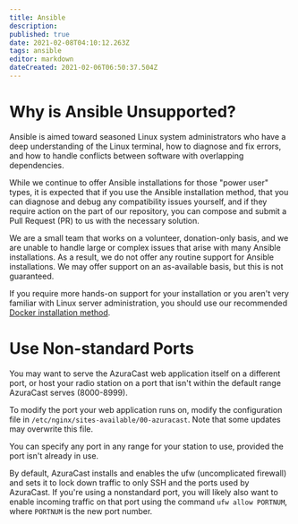 ```yaml
---
title: Ansible
description: 
published: true
date: 2021-02-08T04:10:12.263Z
tags: ansible
editor: markdown
dateCreated: 2021-02-06T06:50:37.504Z
---
```


# Why is Ansible Unsupported?

Ansible is aimed toward seasoned Linux system administrators who have a deep understanding of the Linux terminal, how to diagnose and fix errors, and how to handle conflicts between software with overlapping dependencies.

While we continue to offer Ansible installations for those "power user" types, it is expected that if you use the Ansible installation method, that you can diagnose and debug any compatibility issues yourself, and if they require action on the part of our repository, you can compose and submit a Pull Request (PR) to us with the necessary solution.

We are a small team that works on a volunteer, donation-only basis, and we are unable to handle large or complex issues that arise with many Ansible installations. As a result, we do not offer any routine support for Ansible installations. We may offer support on an as-available basis, but this is not guaranteed.

If you require more hands-on support for your installation or you aren't very familiar with Linux server administration, you should use our recommended [Docker installation method](/en/getting-started/installation/docker).

# Use Non-standard Ports

You may want to serve the AzuraCast web application itself on a different port, or host your radio station on a port that 
isn't within the default range AzuraCast serves (8000-8999).

To modify the port your web application runs on, modify the configuration file in `/etc/nginx/sites-available/00-azuracast`.
Note that some updates may overwrite this file.

You can specify any port in any range for your station to use, provided the port isn't already in use.

By default, AzuraCast installs and enables the ufw (uncomplicated firewall) and sets it to lock down traffic to only SSH 
and the ports used by AzuraCast. If you're using a nonstandard port, you will likely also want to enable incoming traffic
on that port using the command `ufw allow PORTNUM`, where `PORTNUM` is the new port number.	